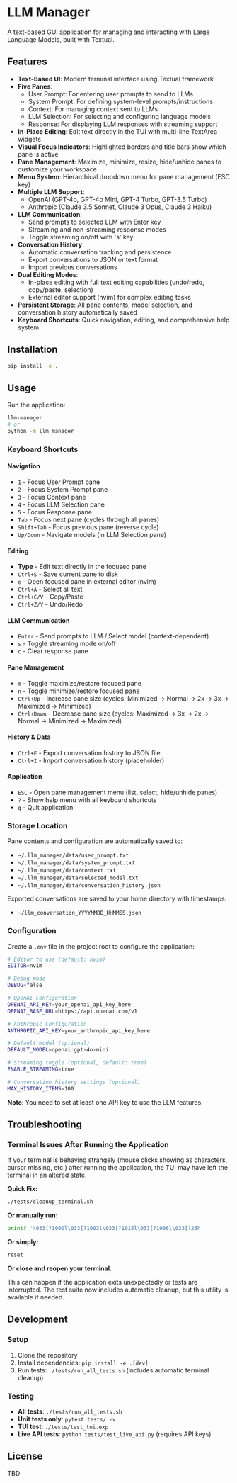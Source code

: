 # LLM Manager

A text-based GUI application for managing and interacting with Large Language Models, built with Textual.

## Features

- **Text-Based UI**: Modern terminal interface using Textual framework
- **Five Panes**:
  - User Prompt: For entering user prompts to send to LLMs
  - System Prompt: For defining system-level prompts/instructions
  - Context: For managing context sent to LLMs
  - LLM Selection: For selecting and configuring language models
  - Response: For displaying LLM responses with streaming support
- **In-Place Editing**: Edit text directly in the TUI with multi-line TextArea widgets
- **Visual Focus Indicators**: Highlighted borders and title bars show which pane is active
- **Pane Management**: Maximize, minimize, resize, hide/unhide panes to customize your workspace
- **Menu System**: Hierarchical dropdown menu for pane management (ESC key)
- **Multiple LLM Support**:
  - OpenAI (GPT-4o, GPT-4o Mini, GPT-4 Turbo, GPT-3.5 Turbo)
  - Anthropic (Claude 3.5 Sonnet, Claude 3 Opus, Claude 3 Haiku)
- **LLM Communication**:
  - Send prompts to selected LLM with Enter key
  - Streaming and non-streaming response modes
  - Toggle streaming on/off with 's' key
- **Conversation History**:
  - Automatic conversation tracking and persistence
  - Export conversations to JSON or text format
  - Import previous conversations
- **Dual Editing Modes**:
  - In-place editing with full text editing capabilities (undo/redo, copy/paste, selection)
  - External editor support (nvim) for complex editing tasks
- **Persistent Storage**: All pane contents, model selection, and conversation history automatically saved
- **Keyboard Shortcuts**: Quick navigation, editing, and comprehensive help system

## Installation

```bash
pip install -e .
```

## Usage

Run the application:

```bash
llm-manager
# or
python -m llm_manager
```

### Keyboard Shortcuts

#### Navigation
- `1` - Focus User Prompt pane
- `2` - Focus System Prompt pane
- `3` - Focus Context pane
- `4` - Focus LLM Selection pane
- `5` - Focus Response pane
- `Tab` - Focus next pane (cycles through all panes)
- `Shift+Tab` - Focus previous pane (reverse cycle)
- `Up/Down` - Navigate models (in LLM Selection pane)

#### Editing
- **Type** - Edit text directly in the focused pane
- `Ctrl+S` - Save current pane to disk
- `e` - Open focused pane in external editor (nvim)
- `Ctrl+A` - Select all text
- `Ctrl+C/V` - Copy/Paste
- `Ctrl+Z/Y` - Undo/Redo

#### LLM Communication
- `Enter` - Send prompts to LLM / Select model (context-dependent)
- `s` - Toggle streaming mode on/off
- `c` - Clear response pane

#### Pane Management
- `m` - Toggle maximize/restore focused pane
- `n` - Toggle minimize/restore focused pane
- `Ctrl+Up` - Increase pane size (cycles: Minimized → Normal → 2x → 3x → Maximized → Minimized)
- `Ctrl+Down` - Decrease pane size (cycles: Maximized → 3x → 2x → Normal → Minimized → Maximized)

#### History & Data
- `Ctrl+E` - Export conversation history to JSON file
- `Ctrl+I` - Import conversation history (placeholder)

#### Application
- `ESC` - Open pane management menu (list, select, hide/unhide panes)
- `?` - Show help menu with all keyboard shortcuts
- `q` - Quit application

### Storage Location

Pane contents and configuration are automatically saved to:
- `~/.llm_manager/data/user_prompt.txt`
- `~/.llm_manager/data/system_prompt.txt`
- `~/.llm_manager/data/context.txt`
- `~/.llm_manager/data/selected_model.txt`
- `~/.llm_manager/data/conversation_history.json`

Exported conversations are saved to your home directory with timestamps:
- `~/llm_conversation_YYYYMMDD_HHMMSS.json`

### Configuration

Create a `.env` file in the project root to configure the application:

```bash
# Editor to use (default: nvim)
EDITOR=nvim

# Debug mode
DEBUG=false

# OpenAI Configuration
OPENAI_API_KEY=your_openai_api_key_here
OPENAI_BASE_URL=https://api.openai.com/v1

# Anthropic Configuration
ANTHROPIC_API_KEY=your_anthropic_api_key_here

# Default model (optional)
DEFAULT_MODEL=openai:gpt-4o-mini

# Streaming toggle (optional, default: true)
ENABLE_STREAMING=true

# Conversation history settings (optional)
MAX_HISTORY_ITEMS=100
```

**Note**: You need to set at least one API key to use the LLM features.

## Troubleshooting

### Terminal Issues After Running the Application

If your terminal is behaving strangely (mouse clicks showing as characters, cursor missing, etc.) after running the application, the TUI may have left the terminal in an altered state.

**Quick Fix:**
```bash
./tests/cleanup_terminal.sh
```

**Or manually run:**
```bash
printf '\033[?1000l\033[?1003l\033[?1015l\033[?1006l\033[?25h'
```

**Or simply:**
```bash
reset
```

**Or close and reopen your terminal.**

This can happen if the application exits unexpectedly or tests are interrupted. The test suite now includes automatic cleanup, but this utility is available if needed.

## Development

### Setup
1. Clone the repository
2. Install dependencies: `pip install -e .[dev]`
3. Run tests: `./tests/run_all_tests.sh` (includes automatic terminal cleanup)

### Testing
- **All tests**: `./tests/run_all_tests.sh`
- **Unit tests only**: `pytest tests/ -v`
- **TUI test**: `./tests/test_tui.exp`
- **Live API tests**: `python tests/test_live_api.py` (requires API keys)

## License

TBD
